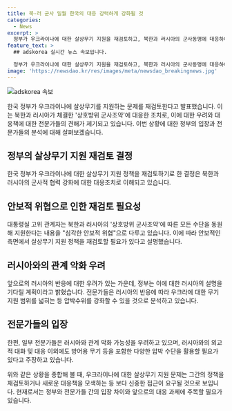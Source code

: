 ```yaml
---
title: 북·러 군사 밀월 한국의 대응 강력하게 강화될 것
categories:
  - News
excerpt: >
  정부가 우크라이나에 대한 살상무기 지원을 재검토하고, 북한과 러시아의 군사동맹에 대응하여 총 1402개의 수출 금지 품목을 추가한다고 20일 밝혔다. 이에 대통령실은 군사협력을 약속하는 것은 국제사회의 책임을 저버린 것이라고 강하게 비난하였으며, 러시아에 최대한 압박을 가할 것이라 밝혔다. 전문가들은 러시아의 북한 지원을 심각하게 받아들여야 하며, 우크라에 대한 무기 지원 범위를 넓히는 등 압박수위를 강화해야 한다고 주문하고 있다. 정부는 북러 조약의 구체적인 내용과 러시아의 반응을 주시하고 있으며, 추가 조치를 고려할 것으로 전해지고 있다.
feature_text: >
  ## adskorea 실시간 뉴스 속보입니다.

  정부가 우크라이나에 대한 살상무기 지원을 재검토하고, 북한과 러시아의 군사동맹에 대응하여 총 1402개의 수출 금지 품목을 추가한다고 20일 밝혔다. 이에 대통령실은 군사협력을 약속하는 것은 국제사회의 책임을 저버린 것이라고 강하게 비난하였으며, 러시아에 최대한 압박을 가할 것이라 밝혔다. 전문가들은 러시아의 북한 지원을 심각하게 받아들여야 하며, 우크라에 대한 무기 지원 범위를 넓히는 등 압박수위를 강화해야 한다고 주문하고 있다. 정부는 북러 조약의 구체적인 내용과 러시아의 반응을 주시하고 있으며, 추가 조치를 고려할 것으로 전해지고 있다.
image: 'https://newsdao.kr/res/images/meta/newsdao_breakingnews.jpg'
---
```


<p><img src="https://newsdao.kr/res/images/meta/newsdao_breakingnews.jpg" alt="adskorea 속보" /></p>

<p>한국 정부가 우크라이나에 살상무기를 지원하는 문제를 재검토한다고 발표했습니다. 이는 북한과 러시아가 체결한 '상호방위 군사조약'에 대응한 조치로, 이에 대한 우려와 대응책에 대한 전문가들의 견해가 제기되고 있습니다. 이번 상황에 대한 정부의 입장과 전문가들의 분석에 대해 살펴보겠습니다.</p>

<h2 data-ke-size="size26">정부의 살상무기 지원 재검토 결정</h2>

<p>한국 정부가 우크라이나에 대한 살상무기 지원 정책을 재검토하기로 한 결정은 북한과 러시아의 군사적 협력 강화에 대한 대응조치로 이해되고 있습니다.</p>

<h2 data-ke-size="size26">안보적 위협으로 인한 재검토 필요성</h2>

<p>대통령실 고위 관계자는 북한과 러시아의 '상호방위 군사조약'에 따른 모든 수단을 동원해 지원한다는 내용을 "심각한 안보적 위협"으로 다루고 있습니다. 이에 따라 안보적인 측면에서 살상무기 지원 정책을 재검토할 필요가 있다고 설명했습니다.</p>

<h2 data-ke-size="size26">러시아와의 관계 악화 우려</h2>

<p>앞으로의 러시아의 반응에 대한 우려가 있는 가운데, 정부는 이에 대한 러시아의 설명을 기다릴 계획이라고 밝혔습니다. 전문가들은 러시아의 반응에 따라 우크라에 대한 무기 지원 범위를 넓히는 등 압박수위를 강화할 수 있을 것으로 분석하고 있습니다.</p>

<h2 data-ke-size="size26">전문가들의 입장</h2>

<p>한편, 일부 전문가들은 러시아와 관계 악화 가능성을 우려하고 있으며, 러시아와의 외교적 대화 및 대응 이외에도 방어용 무기 등을 포함한 다양한 압박 수단을 활용할 필요가 있다고 주장하고 있습니다.</p>

<p>위와 같은 상황을 종합해 볼 때, 우크라이나에 대한 살상무기 지원 문제는 그간의 정책을 재검토하거나 새로운 대응책을 모색하는 등 보다 신중한 접근이 요구될 것으로 보입니다. 현재로서는 정부와 전문가들 간의 입장 차이와 앞으로의 대응 과제에 주목할 필요가 있습니다.</p>

